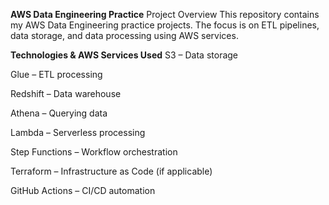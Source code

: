 **AWS Data Engineering Practice**
Project Overview
This repository contains my AWS Data Engineering practice projects. The focus is on ETL pipelines, data storage, and data processing using AWS services.

**Technologies & AWS Services Used**
S3 – Data storage

Glue – ETL processing

Redshift – Data warehouse

Athena – Querying data

Lambda – Serverless processing

Step Functions – Workflow orchestration

Terraform – Infrastructure as Code (if applicable)

GitHub Actions – CI/CD automation
